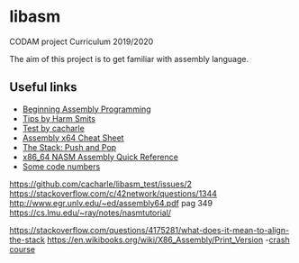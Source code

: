 # libasm
CODAM project Curriculum 2019/2020 

The aim of this project is to get familiar with assembly language.

## Useful links

- [Beginning Assembly Programming](https://www.youtube.com/watch?v=rxsBghsrvpI&amp;ab_channel=What%27saCreel%3F)
- [Tips by Harm Smits](https://harm-smits.github.io/42docs/projects/libasm)
- [Test by cacharle](https://github.com/cacharle/libasm_test)
- [Assembly x64 Cheat Sheet](https://cs.brown.edu/courses/cs033/docs/guides/x64_cheatsheet.pdf)
- [The Stack: Push and Pop](https://www.cs.uaf.edu/2015/fall/cs301/lecture/09_16_stack.html)
- [x86_64 NASM Assembly Quick Reference](https://www.cs.uaf.edu/2017/fall/cs301/reference/x86_64.html)
- [Some code numbers](https://opensource.apple.com/source/xnu/xnu-1504.3.12/bsd/kern/syscalls.master)


https://github.com/cacharle/libasm_test/issues/2
https://stackoverflow.com/c/42network/questions/1344
http://www.egr.unlv.edu/~ed/assembly64.pdf pag 349
https://cs.lmu.edu/~ray/notes/nasmtutorial/

https://stackoverflow.com/questions/4175281/what-does-it-mean-to-align-the-stack
https://en.wikibooks.org/wiki/X86_Assembly/Print_Version
-[crash course](https://www.youtube.com/watch?v=75gBFiFtAb8)
